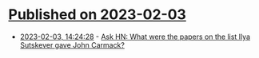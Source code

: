 # [Published on 2023-02-03](index.md)

* [2023-02-03, 14:24:28](https://news.ycombinator.com/item?id=34641359) - [Ask HN: What were the papers on the list Ilya Sutskever gave John Carmack?](https://news.ycombinator.com/item?id=34641359)
